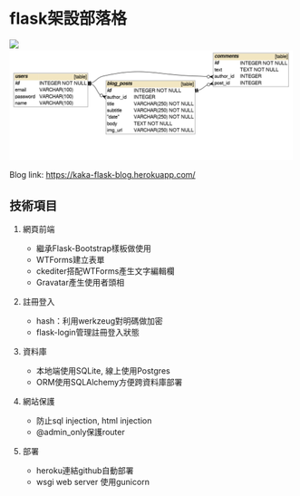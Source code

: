 # flask架設部落格  
<img src="https://user-images.githubusercontent.com/68182100/163353497-ca78c190-d81d-4ea6-a016-c820e7dc4093.png" width = "500"/><img src="./db_er_model.png" width = "500"/>  
  
Blog link: https://kaka-flask-blog.herokuapp.com/  

## 技術項目  
1. 網頁前端  
	- 繼承Flask-Bootstrap樣板做使用  
	- WTForms建立表單  
	- ckediter搭配WTForms產生文字編輯欄  
	- Gravatar產生使用者頭相  

2. 註冊登入  
	- hash：利用werkzeug對明碼做加密  
	- flask-login管理註冊登入狀態  
	
3. 資料庫  
	- 本地端使用SQLite, 線上使用Postgres  
	- ORM使用SQLAlchemy方便跨資料庫部署  
	
4. 網站保護  
	- 防止sql injection, html injection  
	- @admin_only保護router  

5. 部署  
	- heroku連結github自動部署  
	- wsgi web server 使用gunicorn  


